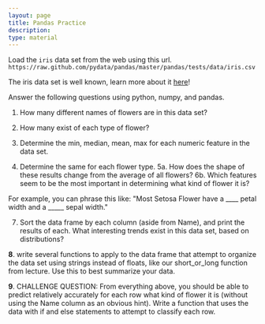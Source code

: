 ```yaml
---
layout: page
title: Pandas Practice
description:
type: material
---
```


Load the `iris` data set from the web using this url.
`https://raw.github.com/pydata/pandas/master/pandas/tests/data/iris.csv`

The iris data set is well known, learn more about it <a href="http://en.wikipedia.org/wiki/Iris_flower_data_set">here</a>!

Answer the following questions using python, numpy, and pandas.

1. How many different names of flowers are in this data set?
2. How many exist of each type of flower?

3. Determine the min, median, mean, max for each numeric feature in the data set.
4. Determine the same for each flower type.
5a. How does the shape of these results change from the average of all flowers?
6b. Which features seem to be the most important in determining what kind of flower it is?

For example, you can phrase this like:
"Most Setosa Flower have a ____ petal width and a _____ sepal width."

7. Sort the data frame by each column (aside from Name), and print the results of each. What interesting trends exist in this data set, based on distributions?

**8**. write several functions to apply to the data frame that attempt to organize the data set using strings instead of floats, like our short_or_long function from lecture. Use this to best summarize your data.

**9**. CHALLENGE QUESTION: From everything above, you should be able to predict relatively accurately for each row what kind of flower it is (without using the Name column as an obvious hint). Write a function that uses the data with if and else statements to attempt to classify each row.

